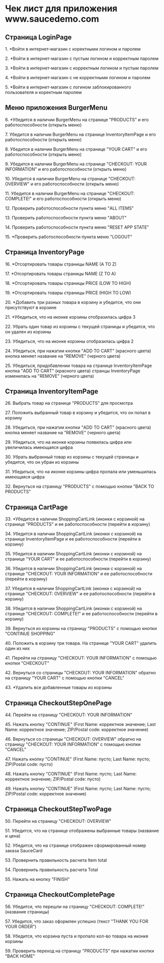 <html>
  <body>
    <h1>Чек лист для приложения www.saucedemo.com</h1>  
      <h2>Страница LoginPage</h2>
        <p>1. *Войти в интернет-магазин с коректными логином и паролем</p>
        <p>2. *Войти в интернет-магазин с пустым логином и корректным паролем</p>
        <p>3. *Войти в интернет-магазин с корректным логином и пустым паролем</p>
        <p>4. *Войти в интернет-магазин с не корректными логином и паролем</p>
        <p>5. *Войти в интернет-магазин с логином заблокированного пользователя и коректным паролем</p>
      <h2>Меню приложения BurgerMenu</h2>
        <p>6. *Убедится в наличии BurgerMenu на странице "PRODUCTS" и его работоспособности (открыть меню)</p>
        <p>7. Убедится в наличии BurgerMenu на странице InventoryItemPage и его работоспособности (открыть меню)</p>
        <p>8. Убедится в наличии BurgerMenu на странице "YOUR CART" и его работоспособности (открыть меню)</p>
        <p>9. Убедится в наличии BurgerMenu на странице "CHECKOUT: YOUR INFORMATION" и его работоспособности (открыть меню)</p>
        <p>10. Убедится в наличии BurgerMenu на странице "CHECKOUT: OVERVIEW" и его работоспособности (открыть меню)</p>
        <p>11. Убедится в наличии BurgerMenu на странице "CHECKOUT: COMPLETE!" и его работоспособности (открыть меню)</p>
        <p>12. Проверить работоспособности пункта меню "ALL ITEMS"</p>
        <p>13. Проверить работоспособности пункта меню "ABOUT"</p>
        <p>14. Проверить работоспособности пункта меню "RESET APP STATE"</p>
        <p>15. *Проверить работоспособности пункта меню "LOGOUT"</p>
      <h2>Страница InventoryPage</h2>
        <p>16. *Отсортировать товары страницы NAME (A TO Z)</p>
        <p>17. *Отсортировать товары страницы NAME (Z TO A)</p>
        <p>18. *Отсортировать товары страницы PRICE (LOW TO HIGH)</p>
        <p>19. *Отсортировать товары страницы PRICE (HIGH TO LOW)</p>
        <p>20. *Добавить три разных товара в корзину и убедится, что они присутствуют в корзине </p>
        <p>21. *Убедиться, что на иконке корзины отобразилась цифра 3 </p>
        <p>22. Убрать один товар из корзины с текущей страницы и убедится, что он удален из корзины </p>
        <p>23. Убедиться, что на иконке корзины отобразилась цифра 2 </p>
        <p>24. Убедиться, при нажатии кнопки "ADD TO CART" (красного цвета) кнопка меняет название на "REMOVE" (черного цвета)</p>
        <p>25. Убедиться, придобавлении товара на странице InventoryItemPage кнопка "ADD TO CART" (красного цвета) странцы InventoryPage изменилась на "REMOVE" (черного цвета)</p>
      <h2>Страница InventoryItemPage</h2>
        <p>26. Выбрать товар на странице "PRODUCTS" для просмотра</p>
        <p>27. Положить выбранный товар в корзину и убедится, что он попал в корзину</p>
        <p>28. Убедиться, при нажатии кнопки "ADD TO CART" (красного цвета) кнопка меняет название на "REMOVE" (черного цвета)</p>
        <p>29. Убедиться, что на иконке корзины появилась цифра или увеличилась имеющаяся цифра</p>
        <p>30. Убрать выбранный товар из корзины с текущей страницы и убедится, что он убран из корзины</p>
        <p>31. Убедиться, что на иконке корзины цифра пропала или уменьшилась имеющаяся цифра</p>
        <p>32. Вернуться на страницу "PRODUCTS" с помощью кнопки "BACK TO PRODUCTS"</p>    
      <h2>Страница CartPage</h2>
        <p>33. *Убедится в наличии ShoppingCartLink (иконки с корзиной) на странице "PRODUCTS" и ее работоспособности (перейти в корзину)</p>
        <p>34. Убедится в наличии ShoppingCartLink (иконки с корзиной) на странице InventoryItemPage и ее работоспособности (перейти в корзину)</p>
        <p>35. Убедится в наличии ShoppingCartLink (иконки с корзиной) на странице "YOUR CART" и ее работоспособности (перейти в корзину)</p>
        <p>36. Убедится в наличии ShoppingCartLink (иконки с корзиной) на странице "CHECKOUT: YOUR INFORMATION" и ее работоспособности (перейти в корзину)</p>
        <p>37. Убедится в наличии ShoppingCartLink (иконки с корзиной) на странице "CHECKOUT: OVERVIEW" и ее работоспособности (перейти в корзину)</p>
        <p>38. Убедится в наличии ShoppingCartLink (иконки с корзиной) на странице "CHECKOUT: COMPLETE!" и ее работоспособности (перейти в корзину)</p>
        <p>39. Вернуться из корзины на страницу "PRODUCTS" с помощью кнопки "CONTINUE SHOPPING"</p>
        <p>40. Положить в корзину три товара. На странице "YOUR CART" удалить один из них</p>        
        <p>41. Перейти на страницу "CHECKOUT: YOUR INFORMATION" с помощью кнопки "CHECKOUT"</p>
        <p>42. Вернуться со страницы "CHECKOUT: YOUR INFORMATION" обратно на страницу "YOUR CART" с помощью кнопки "CANCEL"</p>
        <p>43. *Удалить все добавленные товары из корзины</p>
      <h2>Страница CheckoutStepOnePage</h2>
        <p>44. Перейти на страницу "CHECKOUT: YOUR INFORMATION"</p>
        <p>45. Нажать кнопку "CONTINUE" (First Name: корректное значение; Last Name: корректное значение; ZIP/Postal code: корректное значение)</p>
        <p>46. Вернуться со страницы "CHECKOUT: OVERVIEW" обратно на страницу "CHECKOUT: YOUR INFORMATION" с помощью кнопки "CANCEL"</p>
        <p>47. Нажать кнопку "CONTINUE" (First Name: пусто; Last Name: пусто; ZIP/Postal code: пусто)</p>
        <p>48. Нажать кнопку "CONTINUE" (First Name: пусто; Last Name: корректное значение; ZIP/Postal code: пусто)</p>
        <p>49. Нажать кнопку "CONTINUE" (First Name: пусто; Last Name: пусто; ZIP/Postal code: корректное значение)</p>
      <h2>Страница CheckoutStepTwoPage</h2>
        <p>50. Перейти на страницу "CHECKOUT: OVERVIEW"</p>
        <p>51. Убедится, что на странице отображены выбранные товары (название и цена)</p>
        <p>52. Убедится, что на странице отображен сформированный номер заказа SauceCard</p>
        <p>53. Провернить правильность расчета Item total</p>
        <p>54. Провернить правильность расчета Total</p>
        <p>55. Нажать на кнопку "FINISH"</p>
      <h2>Страница CheckoutCompletePage</h2>
        <p>56. Убедится, что перешли на страницу "CHECKOUT: COMPLETE!" (название страницы)</p>
        <p>57. Убедится, что заказ оформлен успешно (текст "THANK YOU FOR YOUR ORDER")</p>
        <p>58. Убедится, что корзина пуста и пропало кол-во товара на иконке корзины</p>
        <p>59. Проверить переход на страницу "PRODUCTS" при нажатии кнопки "BACK HOME"</p>        
  </body>
</html> 
 
 












